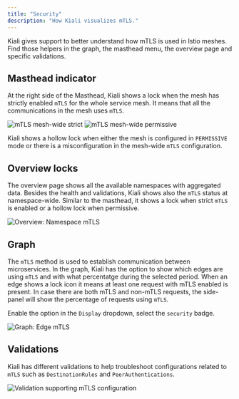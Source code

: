 ```yaml
---
title: "Security"
description: "How Kiali visualizes mTLS."
---
```


Kiali gives support to better understand how mTLS is used in Istio meshes. Find those helpers in the graph, the masthead menu, the overview page and specific validations.

## Masthead indicator

At the right side of the Masthead, Kiali shows a lock when the mesh has strictly enabled `mTLS` for the whole service mesh. It means that all the communications in the mesh uses `mTLS`.

![mTLS mesh-wide strict](/images/documentation/features/security-masthead-mtls.png "mTLS mesh-wide strict")
![mTLS mesh-wide permissive](/images/documentation/features/security-masthead-mtls-hollow.png "mTLS mesh-wide permissive")

Kiali shows a hollow lock when either the mesh is configured in `PERMISSIVE` mode or there is a misconfiguration in the mesh-wide `mTLS` configuration.

## Overview locks

The overview page shows all the available namespaces with aggregated data. Besides the health and validations, Kiali shows also the `mTLS` status at namespace-wide. Similar to the masthead, it shows a lock when strict `mTLS` is enabled or a hollow lock when permissive.

![Overview: Namespace mTLS](/images/documentation/features/security-overview-mtls.png "Overview: Namespace mTLS")

## Graph

The `mTLS` method is used to establish communication between microservices. In the graph, Kiali has the option to show which edges are using `mTLS` and with what percentatge during the selected period. When an edge shows a lock icon it means at least one request with mTLS enabled is present. In case there are both mTLS and non-mTLS requests, the side-panel will show the percentage of requests using `mTLS`.

Enable the option in the `Display` dropdown, select the `security` badge.

![Graph: Edge mTLS](/images/documentation/features/security-graph-mtls.png "Graph: Edge mTLS")

## Validations

Kiali has different validations to help troubleshoot configurations related to `mTLS` such as `DestinationRules` and `PeerAuthentications`.

![Validation supporting mTLS configuration](/images/documentation/features/security-config-validation.png "Validation supporting mTLS configuration")

